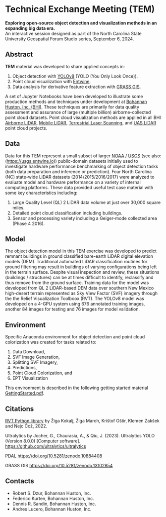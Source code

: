 # Technical Exchange Meeting (TEM)

**Exploring open-source object detection and visualization methods in an expanding big data era.**  
An interactive session designed as part of the North Carolina State University Geospatial Forum Studio series, September 6, 2024.

## Abstract

**TEM** material was developed to share applied concepts in:  

1. Object detection with [YOLOv8](https://github.com/ultralytics/ultralytics) (YOLO (You Only Look Once)).
2. Point cloud visualization with [Entwine](https://entwine.io/en/latest/).
3. Data analysis for derivative feature extraction with [GRASS GIS](https://grass.osgeo.org).

A set of Jupyter Notebooks have been developed to illustrate some production methods and techniques under development at [Bohannan Huston, Inc. (BHI)](https://www.bhinc.com).  These techniques are primarily for data quality assessment and assurance of large (multiple billion) airborne-collected point cloud datasets.  Point cloud visualization methods are applied in all BHI [Airborne LiDAR](https://potree.bhinc.com/data/view.html?r=%22https://entwine.bhinc.com/nnd12_lidar_rgb%22), [Mobile LiDAR](https://potree.bhinc.com/data/view.html?r=[%22https://entwine.bhinc.com/coh_mls%22,%22https://entwine.bhinc.com/coh_ppc%22,%22https://entwine.bhinc.com/coh_lidar_rgb%22]), [Terrestrial Laser Scanning](https://potree.bhinc.com/data/view.html?r=%22https://entwine.bhinc.com/Mesilla_Church_Scan%22), and [UAS LiDAR](https://potree.bhinc.com/data/view.html?r=%22https://entwine.bhinc.com/North_Domingo_Baca_Dam_rgb%22) point cloud projects.

## Data

Data for this TEM represent a small subset of larger [NOAA](https://chs.coast.noaa.gov/htdata/lidar1_z/) / [USGS](https://www.usgs.gov/3d-elevation-program) (see also:(https://usgs.entwine.io)) public-domain datasets initially used to investigate hardware performance benchmarking of object detection tasks (both data preparation and inference or prediction). Four North Carolina (NC) state-wide LiDAR datasets (2014/2015/2016/2017) were analyzed to evaluate model and hardware performance on a variety of internal computing platforms.  These data provided useful test case material with some key characteristics including:

1. Large Quality Level (QL) 2 LiDAR data volume at just over 30,000 square miles.
2. Detailed point cloud classification including buildings.
3. Sensor and processing variety including a Geiger-mode collected area (Phase 4 2016).

## Model

The object detection model in this TEM exercise was developed to predict remnant buildings in ground classified bare-earth LiDAR digital elevation models (DEM).  Traditional automated LiDAR classification routines for ground filtering may result in buildings of varying configurations being left in the terrain surface.  Despite visual inspection and review, these situations (buildings / structures) can be at times difficult to identify, reclassify and thus remove from the ground surface.  Training data for the model was developed from QL 2 LiDAR-based DEM data over southern New Mexico high-desert terrain represented as Sky View Factor (SVF) imagery through the the Relief Visualization Toolboox (RVT).  The YOLOv8 model was developed on a 4-GPU system using 676 annotated training images, another 84 images for testing and 76 images for model validation. 

## Environment

Specific Anaconda environment for object detection and point cloud colorization was created for tasks related to:

1. Data Download,
2. SVF Image Generation,
3. Splitting SVF Imagery, 
4. Predictions, 
5. Point Cloud Colorization, and
6. EPT Visualization

This environment is described in the following getting started material [GettingStarted.pdf](GettingStarted.pdf).

## Citations

[RVT Python library](https://github.com/EarthObservation/RVT_py/tree/master) by Žiga Kokalj, Žiga Maroh, Krištof Oštir, Klemen Zakšek and Nejc Čož, 2022.

Ultralytics by Jocher, G., Chaurasia, A., & Qiu, J. (2023). Ultralytics YOLO (Version 8.0.0) [Computer software]. https://github.com/ultralytics/ultralytics

PDAL https://doi.org/10.5281/zenodo.10884408

GRASS GIS https://doi.org/10.5281/zenodo.13102854



## Contacts

- Robert S. Dzur, Bohannan Huston, Inc.
- Federico Kurten, Bohannan Huston, Inc.
- Dennis R. Sandin, Bohannan Huston, Inc.
- Andres Lucero, Bohannan Huston, Inc.
